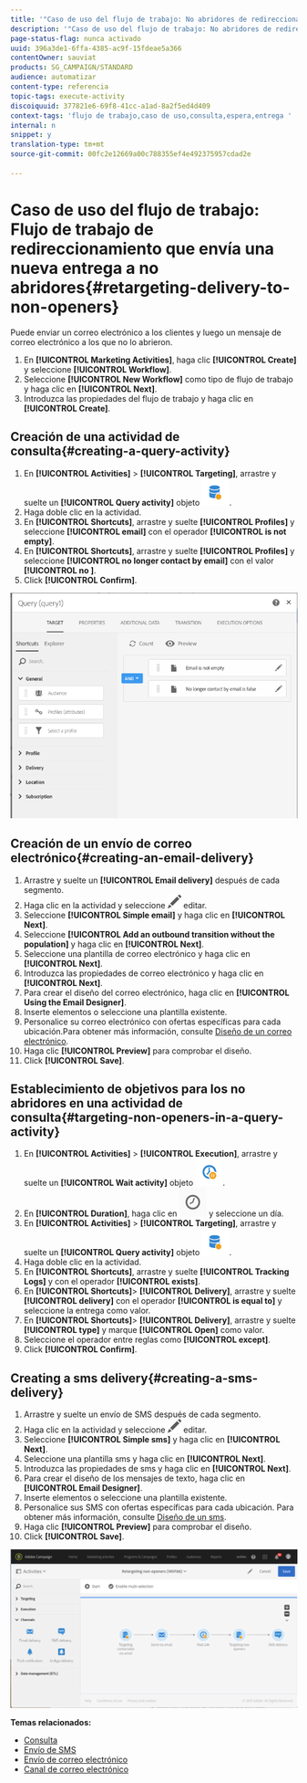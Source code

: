 ```yaml
---
title: '"Caso de uso del flujo de trabajo: No abridores de redireccionamiento"'
description: '"Caso de uso del flujo de trabajo: No abridores de redireccionamiento"'
page-status-flag: nunca activado
uuid: 396a3de1-6ffa-4385-ac9f-15fdeae5a366
contentOwner: sauviat
products: SG_CAMPAIGN/STANDARD
audience: automatizar
content-type: referencia
topic-tags: execute-activity
discoiquuid: 377821e6-69f8-41cc-a1ad-8a2f5ed4d409
context-tags: 'flujo de trabajo,caso de uso,consulta,espera,entrega '
internal: n
snippet: y
translation-type: tm+mt
source-git-commit: 00fc2e12669a00c788355ef4e492375957cdad2e

---
```



# Caso de uso del flujo de trabajo: Flujo de trabajo de redireccionamiento que envía una nueva entrega a no abridores{#retargeting-delivery-to-non-openers}

Puede enviar un correo electrónico a los clientes y luego un mensaje de correo electrónico a los que no lo abrieron.

1. En **[!UICONTROL Marketing Activities]**, haga clic **[!UICONTROL Create]** y seleccione **[!UICONTROL Workflow]**.
1. Seleccione **[!UICONTROL New Workflow]** como tipo de flujo de trabajo y haga clic en **[!UICONTROL Next]**.
1. Introduzca las propiedades del flujo de trabajo y haga clic en **[!UICONTROL Create]**.

## Creación de una actividad de consulta{#creating-a-query-activity}

1. En **[!UICONTROL Activities]** &gt; **[!UICONTROL Targeting]**, arrastre y suelte un **[!UICONTROL Query activity]** objeto ![](assets/query.png).
1. Haga doble clic en la actividad.
1. En **[!UICONTROL Shortcuts]**, arrastre y suelte **[!UICONTROL Profiles]** y seleccione **[!UICONTROL email]** con el operador **[!UICONTROL is not empty]**.
1. En **[!UICONTROL Shortcuts]**, arrastre y suelte **[!UICONTROL Profiles]** y seleccione **[!UICONTROL no longer contact by email]** con el valor **[!UICONTROL no ]**.
1. Click **[!UICONTROL Confirm]**.

![](assets/wf-complement-query.png)

## Creación de un envío de correo electrónico{#creating-an-email-delivery}

1. Arrastre y suelte un **[!UICONTROL Email delivery]** después de cada segmento.
1. Haga clic en la actividad y seleccione ![](assets/edit_darkgrey-24px.png) editar.
1. Seleccione **[!UICONTROL Simple email]** y haga clic en **[!UICONTROL Next]**.
1. Seleccione **[!UICONTROL Add an outbound transition without the population]** y haga clic en **[!UICONTROL Next]**.
1. Seleccione una plantilla de correo electrónico y haga clic en **[!UICONTROL Next]**.
1. Introduzca las propiedades de correo electrónico y haga clic en **[!UICONTROL Next]**.
1. Para crear el diseño del correo electrónico, haga clic en **[!UICONTROL Using the Email Designer]**.
1. Inserte elementos o seleccione una plantilla existente.
1. Personalice su correo electrónico con ofertas específicas para cada ubicación.Para obtener más información, consulte [Diseño de un correo electrónico](../../designing/using/designing-from-scratch.md#designing-an-email-content-from-scratch).
1. Haga clic **[!UICONTROL Preview]** para comprobar el diseño.
1. Click **[!UICONTROL Save]**.

## Establecimiento de objetivos para los no abridores en una actividad de consulta{#targeting-non-openers-in-a-query-activity}

1. En **[!UICONTROL Activities]** &gt; **[!UICONTROL Execution]**, arrastre y suelte un **[!UICONTROL Wait activity]** objeto ![](assets/wait.png).
1. En **[!UICONTROL Duration]**, haga clic en ![](assets/duration-icon.png) y seleccione un día.
1. En **[!UICONTROL Activities]** &gt; **[!UICONTROL Targeting]**, arrastre y suelte un **[!UICONTROL Query activity]** objeto ![](assets/query.png).
1. Haga doble clic en la actividad.
1. En **[!UICONTROL Shortcuts]**, arrastre y suelte **[!UICONTROL Tracking Logs]** y con el operador **[!UICONTROL exists]**.
1. En **[!UICONTROL Shortcuts]**&gt; **[!UICONTROL Delivery]**, arrastre y suelte **[!UICONTROL delivery]** con el operador **[!UICONTROL is equal to]** y seleccione la entrega como valor.
1. En **[!UICONTROL Shortcuts]**&gt; **[!UICONTROL Delivery]**, arrastre y suelte **[!UICONTROL type]** y marque **[!UICONTROL Open]** como valor.
1. Seleccione el operador entre reglas como **[!UICONTROL except]**.
1. Click **[!UICONTROL Confirm]**.

## Creating a sms delivery{#creating-a-sms-delivery}

1. Arrastre y suelte un envío de SMS después de cada segmento.
1. Haga clic en la actividad y seleccione ![](assets/edit_darkgrey-24px.png) editar.
1. Seleccione **[!UICONTROL Simple sms]** y haga clic en **[!UICONTROL Next]**.
1. Seleccione una plantilla sms y haga clic en **[!UICONTROL Next]**.
1. Introduzca las propiedades de sms y haga clic en **[!UICONTROL Next]**.
1. Para crear el diseño de los mensajes de texto, haga clic en **[!UICONTROL Email Designer]**.
1. Inserte elementos o seleccione una plantilla existente.
1. Personalice sus SMS con ofertas específicas para cada ubicación.
Para obtener más información, consulte [Diseño de un sms](../../channels/using/creating-an-sms-message.md).
1. Haga clic **[!UICONTROL Preview]** para comprobar el diseño.
1. Click **[!UICONTROL Save]**.

![](assets/wf-retargeting-non-openers.png)

**Temas relacionados:**

* [Consulta](../../automating/using/query.md)
* [Envío de SMS](../../automating/using/sms-delivery.md)
* [Envío de correo electrónico](../../automating/using/email-delivery.md)
* [Canal de correo electrónico](../../channels/using/creating-an-email.md)

